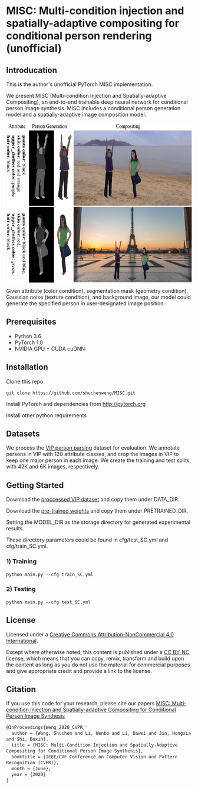 # MISC: Multi-condition injection and spatially-adaptive compositing for conditional person rendering (unofficial)

## Introducation
This is the author's unofficial PyTorch MISC implementation.

We present MISC (Multi-condition Injection and Spatially-adaptive Compositing), an end-to-end trainable deep neural network for conditional person image synthesis. MISC includes a conditional person generation model and a spatially-adaptive image composition model.

<!-- ![test image size](https://github.com/shuchenweng/MISC/blob/main/setting.png){:height="50%" width="50%"} -->
 <img src="https://github.com/shuchenweng/MISC/blob/main/setting.png" width = "627" height = "434" alt="图片名称" align=center />

Given attribute (color condition), segmentation mask (geometry condition), Gaussian noise (texture condition), and background image, our model could generate the specified person in user-designated image position.

## Prerequisites
* Python 3.6
* PyTorch 1.0
* NVIDIA GPU + CUDA cuDNN

## Installation
Clone this repo: 
```
git clone https://github.com/shuchenweng/MISC.git
```
Install PyTorch and dependencies from http://pytorch.org

Install other python requirements

## Datasets
We process the [VIP person parsing](https://github.com/HCPLab-SYSU/ATEN.git) dataset for evaluation. We annotate persons in VIP with 120 attribute classes, and crop the images in VIP to keep one major person in each image. We create the training and test splits, with 42K and 6K images, respectively.

## Getting Started
Download the [proccessed VIP dataset](https://drive.google.com/file/d/13to7_krxUlW6bYiA2EojhsxJ5wGnF40s/view?usp=sharing) and copy them under DATA_DIR.

Download the [pre-trained weights](google_driver) and copy them under PRETRAINED_DIR. 

Setting the MODEL_DIR as the storage directory for generated experimental results.

These directory parameters could be found in cfg/test_SC.yml and cfg/train_SC.yml. 

### 1) Training
```
python main.py --cfg train_SC.yml
```
### 2) Testing
```
python main.py --cfg test_SC.yml
```

## License
Licensed under a [Creative Commons Attribution-NonCommercial 4.0 International](https://creativecommons.org/licenses/by-nc/4.0/).

Except where otherwise noted, this content is published under a [CC BY-NC](https://creativecommons.org/licenses/by-nc/4.0/) license, which means that you can copy, remix, transform and build upon the content as long as you do not use the material for commercial purposes and give appropriate credit and provide a link to the license.

## Citation
If you use this code for your research, please cite our papers [MISC: Multi-condition Injection and Spatially-adaptive Compositing for Conditional Person Image Synthesis](https://ci.idm.pku.edu.cn/CVPR20c.pdf)
```
@InProceedings{Weng_2020_CVPR,
  author = {Weng, Shuchen and Li, Wenbo and Li, Dawei and Jin, Hongxia and Shi, Boxin},
  title = {MISC: Multi-Condition Injection and Spatially-Adaptive Compositing for Conditional Person Image Synthesis},
  booktitle = {IEEE/CVF Conference on Computer Vision and Pattern Recognition (CVPR)},
  month = {June},
  year = {2020}
}
```
